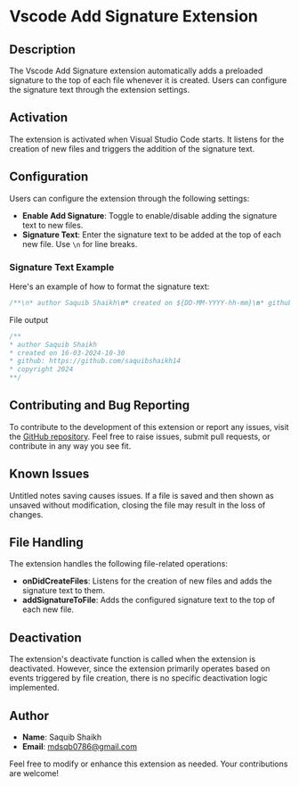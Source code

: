 # Vscode Add Signature Extension

## Description
The Vscode Add Signature extension automatically adds a preloaded signature to the top of each file whenever it is created. Users can configure the signature text through the extension settings.

## Activation
The extension is activated when Visual Studio Code starts. It listens for the creation of new files and triggers the addition of the signature text.

## Configuration

Users can configure the extension through the following settings:

- **Enable Add Signature**: Toggle to enable/disable adding the signature text to new files.
- **Signature Text**: Enter the signature text to be added at the top of each new file. Use `\n` for line breaks.

### Signature Text Example

Here's an example of how to format the signature text:

```javaScript
/**\n* author Saquib Shaikh\n* created on ${DD-MM-YYYY-hh-mm}\n* github: https://github.com/saquibshaikh14\n* copyright ${YEAR}\n**/
```

File output
```javaScript
/**
* author Saquib Shaikh
* created on 16-03-2024-10-30
* github: https://github.com/saquibshaikh14
* copyright 2024
**/
```

## Contributing and Bug Reporting
To contribute to the development of this extension or report any issues, visit the [GitHub repository](https://github.com/saquibshaikh14/vscode-add-signature-extensoin.git). Feel free to raise issues, submit pull requests, or contribute in any way you see fit.

## Known Issues
Untitled notes saving causes issues. If a file is saved and then shown as unsaved without modification, closing the file may result in the loss of changes.

## File Handling
The extension handles the following file-related operations:

- **onDidCreateFiles**: Listens for the creation of new files and adds the signature text to them.
- **addSignatureToFile**: Adds the configured signature text to the top of each new file.

## Deactivation
The extension's deactivate function is called when the extension is deactivated. However, since the extension primarily operates based on events triggered by file creation, there is no specific deactivation logic implemented.

## Author
- **Name**: Saquib Shaikh
- **Email**: mdsqb0786@gmail.com

Feel free to modify or enhance this extension as needed. Your contributions are welcome!
